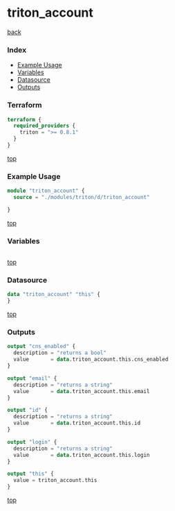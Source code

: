 # triton_account

[back](../triton.md)

### Index

- [Example Usage](#example-usage)
- [Variables](#variables)
- [Datasource](#datasource)
- [Outputs](#outputs)

### Terraform

```terraform
terraform {
  required_providers {
    triton = ">= 0.8.1"
  }
}
```

[top](#index)

### Example Usage

```terraform
module "triton_account" {
  source = "./modules/triton/d/triton_account"

}
```

[top](#index)

### Variables

```terraform
```

[top](#index)

### Datasource

```terraform
data "triton_account" "this" {
}
```

[top](#index)

### Outputs

```terraform
output "cns_enabled" {
  description = "returns a bool"
  value       = data.triton_account.this.cns_enabled
}

output "email" {
  description = "returns a string"
  value       = data.triton_account.this.email
}

output "id" {
  description = "returns a string"
  value       = data.triton_account.this.id
}

output "login" {
  description = "returns a string"
  value       = data.triton_account.this.login
}

output "this" {
  value = triton_account.this
}
```

[top](#index)